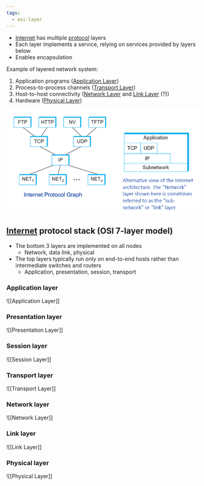```yaml
---
tags:
  - osi-layer
---
```

- [Internet](../Internet.md) has multiple [protocol](Protocol.md) layers
- Each layer implements a service, relying on services provided by layers below
- Enables encapsulation

Example of layered network system:
1. Application programs ([Application Layer](OSI%20layers/Application%20Layer.md))
2. Process-to-process channels ([Transport Layer](OSI%20layers/Transport%20Layer.md))
3. Host-to-host connectivity ([Network Layer](OSI%20layers/Network%20Layer/Network%20Layer.md) and [Link Layer](OSI%20layers/Link%20Layer/Link%20Layer.md) (?))
4. Hardware ([Physical Layer](OSI%20layers/Physical%20Layer.md))

![Internet architecture](../img/internet-architecture.png)

## [Internet](Internet.md) protocol stack (OSI 7-layer model)

- The bottom 3 layers are implemented on all nodes
	- Network, data link, physical
- The top layers typically run only on end-to-end hosts rather than intermediate switches and routers
	- Application, presentation, session, transport

### Application layer

![[Application Layer]]

### Presentation layer

![[Presentation Layer]]

### Session layer

![[Session Layer]]

### Transport layer

![[Transport Layer]]

### Network layer

![[Network Layer]]

### Link layer

![[Link Layer]]

### Physical layer

![[Physical Layer]]
